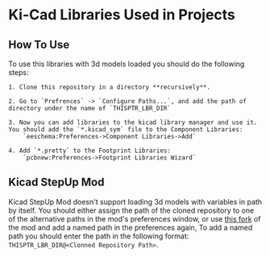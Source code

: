 # Ki-Cad Libraries Used in Projects

How To Use
---------
To use this libraries with 3d models loaded you should do the following steps:

	1. Clone this repository in a directory **recursively**.
	
	2. Go to `Prefrences` -> `Configure Paths...`, and add the path of directory under the name of `THISPTR_LBR_DIR`
	
	3. Now you can add libraries to the kicad library manager and use it. You should add the `*.kicad_sym` file to the Component Libraries: 
		`eeschema:Preferences->Component Libraries->Add`

	4. Add `*.pretty` to the Footprint Libraries: 
		`pcbnew:Preferences->Footprint Libraries Wizard`


Kicad StepUp Mod
---------
Kicad StepUp Mod doesn't support loading 3d models with variables in path by itself. You should either assign the path of the cloned repository to one of the alternative paths in the mod's preferences window, or use [this fork](https://github.com/the-this-pointer/kicadStepUpMod) of the mod and add a named path in the preferences again, To add a named path you should enter the path in the following format: `THISPTR_LBR_DIR@<Clonned Repository Path>`.
